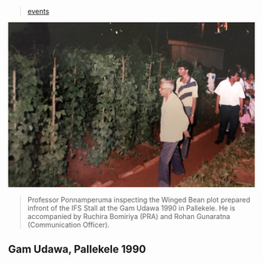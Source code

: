> [events](../)

![photo](photos/pallekele-90.png)

> Professor Ponnamperuma inspecting the Winged Bean plot prepared
> infront of the IFS Stall at the Gam Udawa 1990 in Pallekele.
> He is accompanied by Ruchira Bomiriya (PRA) and Rohan Gunaratna
> (Communication Officer).

## Gam Udawa, Pallekele 1990


